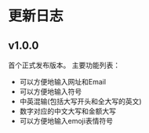 # 更新日志
## v1.0.0
首个正式发布版本。
主要功能列表：
* 可以方便地输入网址和Email
* 可以方便地输入符号
* 中英混输(包括大写开头和全大写的英文)
* 数字对应的中文大写和金额大写
* 可以方便地输入emoji表情符号